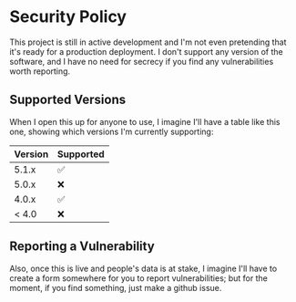 Security Policy
===============

This project is still in active development and I'm not even pretending
that it's ready for a production deployment. I don't support any version
of the software, and I have no need for secrecy if you find any
vulnerabilities worth reporting.

Supported Versions
------------------

When I open this up for anyone to use, I imagine I'll have a table like
this one, showing which versions I'm currently supporting:

| Version | Supported          |
| ------- | ------------------ |
| 5.1.x   | :white_check_mark: |
| 5.0.x   | :x:                |
| 4.0.x   | :white_check_mark: |
| < 4.0   | :x:                |

Reporting a Vulnerability
-------------------------

Also, once this is live and people's data is at stake, I imagine I'll
have to create a form somewhere for you to report vulnerabilities; but
for the moment, if you find something, just make a github issue.
